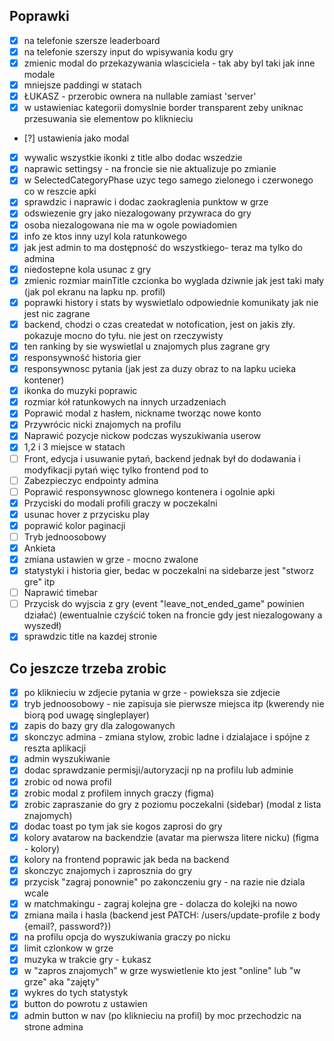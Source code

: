 ## Poprawki

- [x] na telefonie szersze leaderboard
- [x] na telefonie szerszy input do wpisywania kodu gry
- [x] zmienic modal do przekazywania wlasciciela - tak aby byl taki jak inne modale
- [x] mniejsze paddingi w statach
- [x] ŁUKASZ - przerobic ownera na nullable zamiast 'server'
- [x] w ustawieniac kategorii domyslnie border transparent zeby uniknac przesuwania sie elementow po kliknieciu
- [?] ustawienia jako modal
- [x] wywalic wszystkie ikonki z title albo dodac wszedzie
- [x] naprawic settingsy - na froncie sie nie aktualizuje po zmianie
- [x] w SelectedCategoryPhase uzyc tego samego zielonego i czerwonego co w reszcie apki
- [x] sprawdzic i naprawic i dodac zaokraglenia punktow w grze
- [x] odswiezenie gry jako niezalogowany przywraca do gry
- [x] osoba niezalogowana nie ma w ogole powiadomien
- [x] info ze ktos inny uzyl kola ratunkowego
- [x] jak jest admin to ma dostępność do wszystkiego- teraz ma tylko do admina
- [x] niedostepne kola usunac z gry
- [x] zmienic rozmiar mainTitle czcionka bo wyglada dziwnie jak jest taki mały (jak pol ekranu na lapku np. profil)
- [x] poprawki history i stats by wyswietlalo odpowiednie komunikaty jak nie jest nic zagrane
- [x] backend, chodzi o czas createdat w notofication, jest on jakis zły. pokazuje mocno do tyłu. nie jest on
      rzeczywisty
- [x] ten ranking by sie wyswietlal u znajomych plus zagrane gry
- [x] responsywność historia gier
- [x] responsywnosc pytania (jak jest za duzy obraz to na lapku ucieka kontener)
- [x] ikonka do muzyki poprawic
- [x] rozmiar kół ratunkowych na innych urzadzeniach
- [x] Poprawić modal z hasłem, nickname tworząc nowe konto
- [x] Przywrócic nicki znajomych na profilu
- [x] Naprawić pozycje nickow podczas wyszukiwania userow
- [x] 1,2 i 3 miejsce w statach
- [ ] Front, edycja i usuwanie pytań, backend jednak był do dodawania i modyfikacji pytań więc tylko frontend
      pod to
- [ ] Zabezpieczyc endpointy admina
- [ ] Poprawić responsywnosc glownego kontenera i ogolnie apki
- [x] Przyciski do modali profili graczy w poczekalni
- [x] usunac hover z przycisku play
- [x] poprawić kolor paginacji
- [ ] Tryb jednoosobowy
- [x] Ankieta
- [x] zmiana ustawien w grze - mocno zwalone
- [x] statystyki i historia gier, bedac w poczekalni na sidebarze jest "stworz gre" itp
- [ ] Naprawić timebar
- [ ] Przycisk do wyjscia z gry (event "leave_not_ended_game" powinien działać) (ewentualnie czyścić token na froncie
      gdy jest niezalogowany a wyszedł)
- [x] sprawdzic title na kazdej stronie

## Co jeszcze trzeba zrobic

- [x] po kliknieciu w zdjecie pytania w grze - powieksza sie zdjecie
- [x] tryb jednoosobowy - nie zapisuja sie pierwsze miejsca itp (kwerendy nie biorą pod uwagę singleplayer)
- [x] zapis do bazy gry dla zalogowanych
- [x] skonczyc admina - zmiana stylow, zrobic ladne i dzialajace i spójne z reszta aplikacji
- [x] admin wyszukiwanie
- [x] dodac sprawdzanie permisji/autoryzacji np na profilu lub adminie
- [x] zrobic od nowa profil
- [x] zrobic modal z profilem innych graczy (figma)
- [x] zrobic zapraszanie do gry z poziomu poczekalni (sidebar) (modal z lista znajomych)
- [x] dodac toast po tym jak sie kogos zaprosi do gry
- [x] kolory avatarow na backendzie (avatar ma pierwsza litere nicku) (figma - kolory)
- [x] kolory na frontend poprawic jak beda na backend
- [x] skonczyc znajomych i zaprosznia do gry
- [x] przycisk "zagraj ponownie" po zakonczeniu gry - na razie nie dziala wcale
- [x] w matchmakingu - zagraj kolejna gre - dolacza do kolejki na nowo
- [x] zmiana maila i hasla (backend jest PATCH: /users/update-profile z body {email?, password?})
- [x] na profilu opcja do wyszukiwania graczy po nicku
- [x] limit czlonkow w grze
- [x] muzyka w trakcie gry - Łukasz
- [x] w "zapros znajomych" w grze wyswietlenie kto jest "online" lub "w grze" aka "zajęty"
- [x] wykres do tych statystyk
- [x] button do powrotu z ustawien
- [x] admin button w nav (po kliknieciu na profil) by moc przechodzic na strone admina
